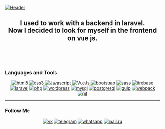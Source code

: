 [![Header](https://github.com/Sepol/sepol/blob/master/assets/git-preview.jpg)](#)

<div align="center">

## I used to work with a backend in laravel. <br> Now I decided to look for myself in the frontend on vue js.

</div>

<br>
<p>&nbsp;</p>

### Languages and Tools

<div align="center">

[![html5](https://img.shields.io/badge/-html5-black?style=for-the-badge&logo=html5)](#)
[![css3](https://img.shields.io/badge/-css3-black?style=for-the-badge&logo=css3)](#)
[![Javascript](https://img.shields.io/badge/-Javascript-black?style=for-the-badge&logo=javascript)](#)
[![VueJs](https://img.shields.io/badge/-Vue&nbsp;js-35495e?style=for-the-badge&logo=v&logoColor=41b883)](#)
[![bootstrap](https://img.shields.io/badge/-bootstrap-black?style=for-the-badge&logo=bootstrap)](#)
[![sass](https://img.shields.io/badge/-sass-black?style=for-the-badge&logo=sass)](#)
[![firebase](https://img.shields.io/badge/-firebase-black?style=for-the-badge&logo=firebase)](#)
[![laravel](https://img.shields.io/badge/-laravel-black?style=for-the-badge&logo=laravel)](#)
[![php](https://img.shields.io/badge/-php-black?style=for-the-badge&logo=php)](#)
[![wordpress](https://img.shields.io/badge/-wordpress-black?style=for-the-badge&logo=wordpress)](#)
[![mysql](https://img.shields.io/badge/-mysql-black?style=for-the-badge&logo=mysql)](#)
[![postgresql](https://img.shields.io/badge/-postgresql-black?style=for-the-badge&logo=postgresql)](#)
[![gulp](https://img.shields.io/badge/-gulp-black?style=for-the-badge&logo=gulp)](#)
[![webpack](https://img.shields.io/badge/-webpack-black?style=for-the-badge&logo=webpack)](#)
[![git](https://img.shields.io/badge/-git-black?style=for-the-badge&logo=git)](#)

</div>

***
### Follow Me

<div align="center">

[![vk](https://img.shields.io/badge/-vk-black?style=for-the-badge&logo=vk)](https://vk.com/sergey_polyansk)
[![telegram](https://img.shields.io/badge/-telegram-black?style=for-the-badge&logo=telegram)](https://t.me/sergey_sepol)
[![whatsapp](https://img.shields.io/badge/-whatsapp-black?style=for-the-badge&logo=whatsapp)](https://wa.me/+79995602933/?text=)
[![mail.ru](https://img.shields.io/badge/-mail.ru-black?style=for-the-badge&logo=mail.ru)](https://e.mail.ru/compose/?to=seregapol1998@mail.ru)

</div>

  

